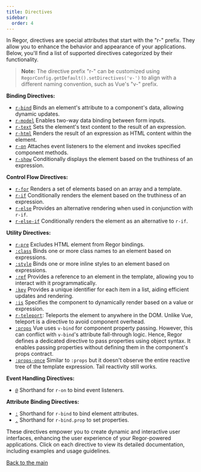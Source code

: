 ```yaml
---
title: Directives
sidebar:
  order: 4
---
```


In Regor, directives are special attributes that start with the "r-" prefix. They allow you to enhance the behavior and appearance of your applications. Below, you'll find a list of supported directives categorized by their functionality.

> **Note:** The directive prefix "r-" can be customized using `RegorConfig.getDefault().setDirectives('v-')` to align with a different naming convention, such as Vue's "v-" prefix.

**Binding Directives:**

- [`r-bind`](/directives/r-bind) Binds an element's attribute to a component's data, allowing dynamic updates.
- [`r-model`](/directives/r-model) Enables two-way data binding between form inputs.
- [`r-text`](/directives/r-text) Sets the element's text content to the result of an expression.
- [`r-html`](/directives/r-html) Renders the result of an expression as HTML content within the element.
- [`r-on`](/directives/r-on) Attaches event listeners to the element and invokes specified component methods.
- [`r-show`](/directives/r-show) Conditionally displays the element based on the truthiness of an expression.

**Control Flow Directives:**

- [`r-for`](/directives/r-for) Renders a set of elements based on an array and a template.
- [`r-if`](/directives/r-if) Conditionally renders the element based on the truthiness of an expression.
- [`r-else`](/directives/r-if) Provides an alternative rendering when used in conjunction with `r-if`.
- [`r-else-if`](/directives/r-if) Conditionally renders the element as an alternative to `r-if`.

**Utility Directives:**

- [`r-pre`](/directives/r-pre) Excludes HTML element from Regor bindings.
- [`:class`](/directives/class) Binds one or more class names to an element based on expressions.
- [`:style`](/directives/style) Binds one or more inline styles to an element based on expressions.
- [`:ref`](/directives/ref) Provides a reference to an element in the template, allowing you to interact with it programmatically.
- [`:key`](/directives/r-for) Provides a unique identifier for each item in a list, aiding efficient updates and rendering.
- [`:is`](/directives/is) Specifies the component to dynamically render based on a value or expression.
- [`r-teleport`](/directives/r-teleport): Teleports the element to anywhere in the DOM. Unlike Vue, teleport is a directive to avoid component overhead.
- [`:props`](/directives/props) Vue uses `v-bind` for component property passing. However, this can conflict with `v-bind`'s attribute fall-through logic. Hence, Regor defines a dedicated directive to pass properties using object syntax. It enables passing properties without defining them in the component's props contract.
- [`:props-once`](/directives/props-once) Similar to `:props` but it doesn't observe the entire reactive tree of the template expression. Tail reactivity still works.

**Event Handling Directives:**

- [`@`](/directives/r-on) Shorthand for `r-on` to bind event listeners.

**Attribute Binding Directives:**

- [`:`](/directives/r-bind) Shorthand for `r-bind` to bind element attributes.
- [`.`](/directives/r-bind) Shorthand for `r-bind.prop` to set properties.

These directives empower you to create dynamic and interactive user interfaces, enhancing the user experience of your Regor-powered applications. Click on each directive to view its detailed documentation, including examples and usage guidelines.

[Back to the main](/index)
